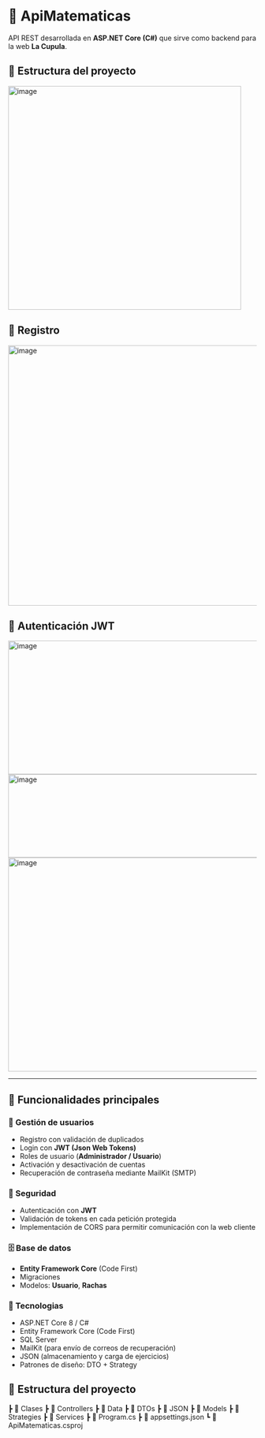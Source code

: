 # 🧮 ApiMatematicas

API REST desarrollada en **ASP.NET Core (C#)** que sirve como backend para la web **La Cupula**.


## 🧱 Estructura del proyecto
<img width="472" height="454" alt="image" src="https://github.com/user-attachments/assets/33d6f23e-8f23-4ac4-a9ef-eb7baf4f39af" />

## 🧩 Registro
<img width="967" height="528" alt="image" src="https://github.com/user-attachments/assets/de85db09-f073-4eb0-a8e0-ddac70c7704b" />

## 🔐 Autenticación JWT
<img width="884" height="271" alt="image" src="https://github.com/user-attachments/assets/c929e227-f2c8-4a08-9b4b-9c2802a0e904" />
<img width="526" height="169" alt="image" src="https://github.com/user-attachments/assets/22635f64-77be-4c04-a408-c4bdc3068ab0" />
<img width="821" height="434" alt="image" src="https://github.com/user-attachments/assets/7991a7e6-edc7-4353-9400-6aa9eea201c9" />




---

## 🚀 Funcionalidades principales

### 👤 Gestión de usuarios
- Registro con validación de duplicados  
- Login con **JWT (Json Web Tokens)**  
- Roles de usuario (**Administrador / Usuario**)  
- Activación y desactivación de cuentas
- Recuperación de contraseña mediante MailKit (SMTP)

### 🔐 Seguridad
- Autenticación con **JWT**  
- Validación de tokens en cada petición protegida
- Implementación de CORS para permitir comunicación con la web cliente

### 🗄️ Base de datos
- **Entity Framework Core** (Code First)  
- Migraciones  
- Modelos: **Usuario**, **Rachas**

### 🧩 Tecnologias
- ASP.NET Core 8 / C#
- Entity Framework Core (Code First)
- SQL Server
- MailKit (para envío de correos de recuperación)  
- JSON (almacenamiento y carga de ejercicios)
- Patrones de diseño: DTO + Strategy

## 📂 Estructura del proyecto
┣ 📂 Clases
┣ 📂 Controllers
┣ 📂 Data
┣ 📂 DTOs
┣ 📂 JSON
┣ 📂 Models
┣ 📂 Strategies
┣ 📂 Services
┣ 📜 Program.cs
┣ 📜 appsettings.json
┗ 📜 ApiMatematicas.csproj

